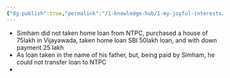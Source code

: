 ```yaml
---
{"dg-publish":true,"permalink":"/1-knowledge-hub/1-my-joyful-interests/people/others/simham/","noteIcon":""}
---
```


- Simham did not taken home loan from NTPC, purchased a house of 75lakh in Vijayawada, taken home loan SBI 50lakh loan, and with down payment 25 lakh
- As loan taken in the name of his father, but, being paid by Simham, he could not transfer loan to NTPC
- 